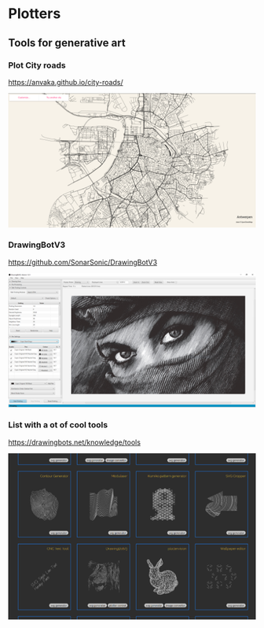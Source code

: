 # Plotters

## Tools for generative art

### Plot City roads
https://anvaka.github.io/city-roads/

![](images/cityroads.png)

### DrawingBotV3
https://github.com/SonarSonic/DrawingBotV3

![](images/DrawingBotV3.PNG)

### List with a ot of cool tools
https://drawingbots.net/knowledge/tools

![](images/drawingbots.net.png)
